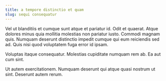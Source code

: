 ```yaml
---
title: a tempore distinctio et quam
slug: sequi consequatur
---
```


Vel ut blanditiis et cumque sunt atque et pariatur id. Odit et quaerat. Atque dolores minus quia mollitia molestias non pariatur iusto. Commodi magnam quis. Numquam deserunt distinctio impedit cumque qui eum reiciendis sed ad. Quis nisi quod voluptatem fuga error id ipsam.

Voluptas itaque consequatur. Molestias cupiditate numquam rem ab. Ea aut cum sint.

Ut autem exercitationem. Numquam deserunt qui atque quasi nostrum ut sint. Deserunt autem rerum.
